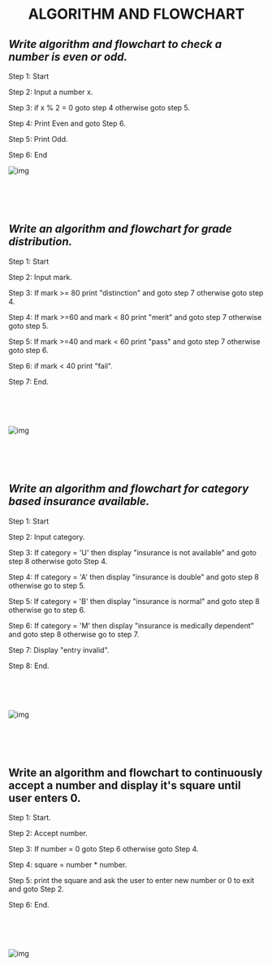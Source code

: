 <h1 align="center"><B>ALGORITHM AND FLOWCHART </B></h1>

## <i>Write algorithm and flowchart to check a number is even or odd.</i>
Step 1: Start

Step 2: Input a number x.

Step 3: if x % 2 = 0 goto step 4 otherwise goto step 5.

Step 4: Print Even and goto Step 6.

Step 5: Print Odd.

Step 6: End

![img](flowcharts/even-odd.drawio.png)



<br><br><br>

## <i>Write an algorithm and flowchart for grade distribution.</i>
Step 1: Start

Step 2: Input mark.

Step 3: If mark >= 80 print "distinction" and goto step 7 otherwise goto step 4.

Step 4: If mark >=60 and mark < 80 print "merit" and goto step 7 otherwise goto step 5.

Step 5: If mark >=40 and mark < 60 print "pass"  and goto step 7 otherwise goto step 6.

Step 6: if mark < 40 print "fail".

Step 7: End.

<BR><BR><BR>

![img](flowcharts/grade-distribution.drawio.png)




<br><br><br>

## <i>Write an algorithm and flowchart for category based insurance available.</i>
Step 1: Start

Step 2: Input category.

Step 3: If category = 'U' then display "insurance is not available" and goto step 8 otherwise goto Step 4.

Step 4: If category = 'A' then display "insurance is double" and goto step 8 otherwise go to step 5.

Step 5: If category = 'B' then display "insurance is normal" and goto step 8 otherwise go to step 6.

Step 6: If category = 'M' then display "insurance is medically dependent" and goto step 8 otherwise go to step 7.

Step 7: Display "entry invalid".

Step 8: End.

<br><br><br>

![img](flowcharts/category.drawio.png)



<br><br><BR>

## Write an algorithm and flowchart to continuously accept a number and display it's square until user enters 0.
Step 1: Start.

Step 2: Accept number.

Step 3: If number = 0 goto Step 6 otherwise goto Step 4.

Step 4: square = number * number.

Step 5: print the square and ask the user to enter new number or 0 to exit and goto Step 2.

Step 6: End.

<br><br><br>

![img](flowcharts/square.drawio.png)